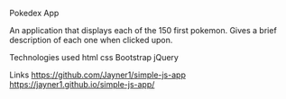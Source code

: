 Pokedex App

An application that displays each of the 150 first pokemon. Gives a brief description of each one when clicked upon. 

Technologies used
html
css
Bootstrap
jQuery

Links
https://github.com/Jayner1/simple-js-app
https://jayner1.github.io/simple-js-app/
